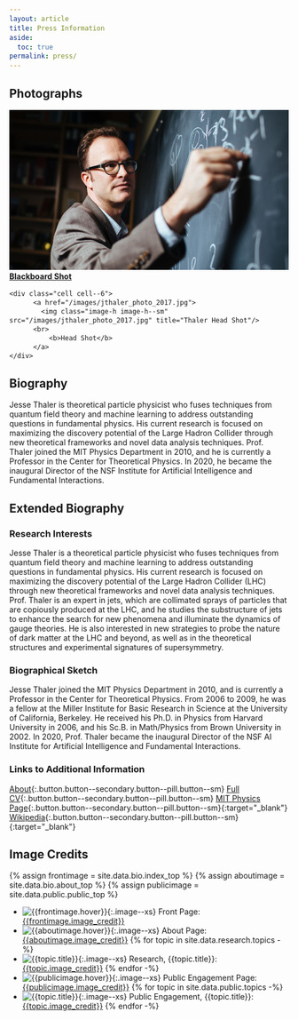 ```yaml
---
layout: article
title: Press Information
aside:
  toc: true
permalink: press/
---
```


## Photographs

<div class="grid-container">
  <div class="grid grid--py-3">
    <div class="cell cell--6">
          <a href="/images/jthaler_mit_spotlight.jpg">
            <img class="image-h image-h--sm" src="/images//jthaler_mit_spotlight.jpg" title="Thaler Blackboard Shot"/>
          <br>
              <b>Blackboard Shot</b>
          </a>
    </div>
    
    <div class="cell cell--6">
          <a href="/images/jthaler_photo_2017.jpg">
            <img class="image-h image-h--sm" src="/images/jthaler_photo_2017.jpg" title="Thaler Head Shot"/>
          <br>
              <b>Head Shot</b>
          </a>
    </div>
  </div>
</div>


##   Biography

Jesse Thaler is theoretical particle physicist who fuses techniques from quantum field theory and machine learning to address outstanding questions in fundamental physics.  His current research is focused on maximizing the discovery potential of the Large Hadron Collider through new theoretical frameworks and novel data analysis techniques. Prof. Thaler joined the MIT Physics Department in 2010, and he is currently a Professor in the Center for Theoretical Physics. In 2020, he became the inaugural Director of the NSF Institute for Artificial Intelligence and Fundamental Interactions.

## Extended Biography

### Research Interests

Jesse Thaler is a theoretical particle physicist who fuses techniques from quantum field theory and machine learning to address outstanding questions in fundamental physics.  His current research is focused on maximizing the discovery potential of the Large Hadron Collider (LHC) through new theoretical frameworks and novel data analysis techniques.  Prof. Thaler is an expert in jets, which are collimated sprays of particles that are copiously produced at the LHC, and he studies the substructure of jets to enhance the search for new phenomena and illuminate the dynamics of gauge theories.  He is also interested in new strategies to probe the nature of dark matter at the LHC and beyond, as well as in the theoretical structures and experimental signatures of supersymmetry.

### Biographical Sketch

Jesse Thaler joined the MIT Physics Department in 2010, and is currently a Professor in the Center for Theoretical Physics.  From 2006 to 2009, he was a fellow at the Miller Institute for Basic Research in Science at the University of California, Berkeley.  He received his Ph.D. in Physics from Harvard University in 2006, and his Sc.B. in Math/Physics from Brown University in 2002.   In 2020, Prof. Thaler became the inaugural Director of the NSF AI Institute for Artificial Intelligence and Fundamental Interactions.

### Links to Additional Information

[About](/about){:.button.button--secondary.button--pill.button--sm}
[Full CV](/cv){:.button.button--secondary.button--pill.button--sm}
[MIT Physics Page](http://web.mit.edu/physics/people/faculty/thaler_jesse.html){:.button.button--secondary.button--pill.button--sm}{:target="_blank"}
[Wikipedia](https://en.wikipedia.org/wiki/Jesse_Thaler){:.button.button--secondary.button--pill.button--sm}{:target="_blank"}

## Image Credits

{% assign frontimage = site.data.bio.index_top %}
{% assign aboutimage = site.data.bio.about_top %}
{% assign publicimage = site.data.public.public_top %}

  * ![{{frontimage.hover}}]({{frontimage.image}}){:.image--xs} Front Page: [{{frontimage.image_credit}}]({{frontimage.image_url}})
  * ![{{aboutimage.hover}}]({{aboutimage.image}}){:.image--xs} About Page: [{{aboutimage.image_credit}}]({{aboutimage.image_url}})
{% for topic in site.data.research.topics -%}
  * ![{{topic.title}}]({{topic.image}}){:.image--xs} Research, {{topic.title}}: [{{topic.image_credit}}]({{topic.image_url}})
{% endfor -%}
  * ![{{publicimage.hover}}]({{publicimage.image}}){:.image--xs} Public Engagement Page: [{{publicimage.image_credit}}](publicimage.image_url)
{% for topic in site.data.public.topics -%}
  * ![{{topic.title}}]({{topic.image}}){:.image--xs} Public Engagement, {{topic.title}}: [{{topic.image_credit}}]({{topic.image_url}})
{% endfor -%}
